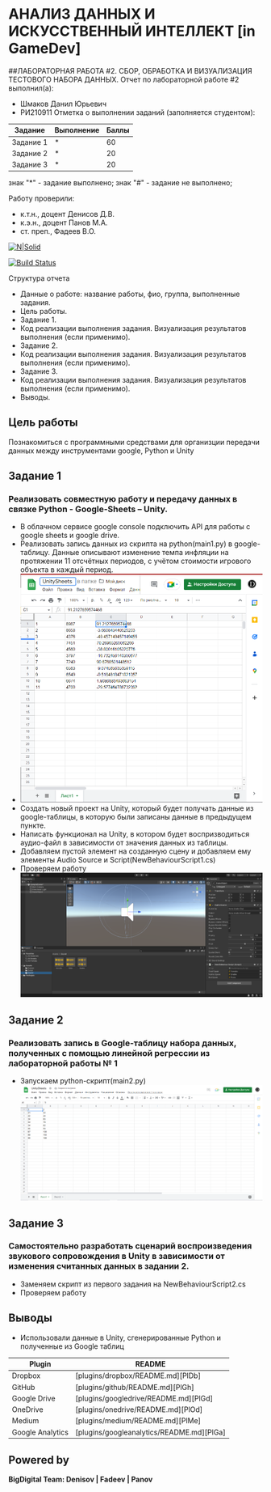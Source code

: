# АНАЛИЗ ДАННЫХ И ИСКУССТВЕННЫЙ ИНТЕЛЛЕКТ [in GameDev]
##ЛАБОРАТОРНАЯ РАБОТА #2. СБОР, ОБРАБОТКА И ВИЗУАЛИЗАЦИЯ ТЕСТОВОГО
НАБОРА ДАННЫХ.
Отчет по лабораторной работе #2 выполнил(а):
- Шмаков Данил Юрьевич
- РИ210911
Отметка о выполнении заданий (заполняется студентом):

| Задание | Выполнение | Баллы |
| ------ | ------ | ------ |
| Задание 1 | * | 60 |
| Задание 2 | * | 20 |
| Задание 3 | * | 20 |

знак "*" - задание выполнено; знак "#" - задание не выполнено;

Работу проверили:
- к.т.н., доцент Денисов Д.В.
- к.э.н., доцент Панов М.А.
- ст. преп., Фадеев В.О.

[![N|Solid](https://cldup.com/dTxpPi9lDf.thumb.png)](https://nodesource.com/products/nsolid)

[![Build Status](https://travis-ci.org/joemccann/dillinger.svg?branch=master)](https://travis-ci.org/joemccann/dillinger)

Структура отчета

- Данные о работе: название работы, фио, группа, выполненные задания.
- Цель работы.
- Задание 1.
- Код реализации выполнения задания. Визуализация результатов выполнения (если применимо).
- Задание 2.
- Код реализации выполнения задания. Визуализация результатов выполнения (если применимо).
- Задание 3.
- Код реализации выполнения задания. Визуализация результатов выполнения (если применимо).
- Выводы.

## Цель работы
Познакомиться с программными средствами для организции
передачи данных между инструментами google, Python и Unity

## Задание 1
### Реализовать совместную работу и передачу данных в связке Python - Google-Sheets – Unity.
- В облачном сервисе google console подключить API для работы с google sheets и google drive.
- Реализовать запись данных из скрипта на python(main1.py) в google-таблицу. Данные описывают изменение темпа инфляции на протяжении 11 отсчётных периодов, с учётом стоимости игрового объекта в каждый период.
- ![sheet1](img/sheet1.png)
- Создать новый проект на Unity, который будет получать данные из google-таблицы, в которую были записаны данные в предыдущем пункте.
- Написать функционал на Unity, в котором будет воспризводиться аудио-файл в зависимости от значения данных из таблицы.
- Добавляем пустой элемент на созданную сцену и добавляем ему элементы Audio Source и Script(NewBehaviourScript1.cs)
- Проверяем работу
![unity](img/unity.png)

## Задание 2
### Реализовать запись в Google-таблицу набора данных, полученных с помощью линейной регрессии из лабораторной работы № 1
- Запускаем python-скрипт(main2.py)
![sheet2](img/sheet2.png)

## Задание 3
### Самостоятельно разработать сценарий воспроизведения звукового сопровождения в Unity в зависимости от изменения считанных данных в задании 2.
- Заменяем скрипт из первого задания на NewBehaviourScript2.cs
- Проверяем работу

## Выводы
- Использовали данные в Unity, сгенерированные Python и полученные из Google таблиц

| Plugin | README |
| ------ | ------ |
| Dropbox | [plugins/dropbox/README.md][PlDb] |
| GitHub | [plugins/github/README.md][PlGh] |
| Google Drive | [plugins/googledrive/README.md][PlGd] |
| OneDrive | [plugins/onedrive/README.md][PlOd] |
| Medium | [plugins/medium/README.md][PlMe] |
| Google Analytics | [plugins/googleanalytics/README.md][PlGa] |

## Powered by

**BigDigital Team: Denisov | Fadeev | Panov**
